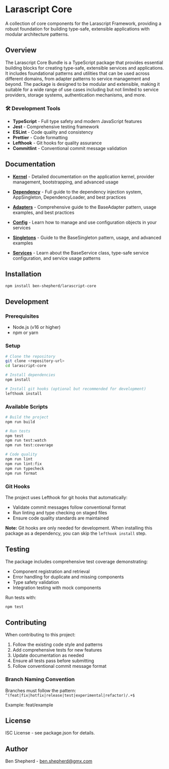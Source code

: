 # Larascript Core

A collection of core components for the Larascript Framework, providing a robust foundation for building type-safe, extensible applications with modular architecture patterns.

## Overview

The Larascript Core Bundle is a TypeScript package that provides essential building blocks for creating type-safe, extensible services and applications. It includes foundational patterns and utilities that can be used across different domains, from adapter patterns to service management and beyond. The package is designed to be modular and extensible, making it suitable for a wide range of use cases including but not limited to service providers, storage systems, authentication mechanisms, and more.


### 🛠️ Development Tools
- **TypeScript** - Full type safety and modern JavaScript features
- **Jest** - Comprehensive testing framework
- **ESLint** - Code quality and consistency
- **Prettier** - Code formatting
- **Lefthook** - Git hooks for quality assurance
- **Commitlint** - Conventional commit message validation


## Documentation

- **[Kernel](./docs/kernel.md)** - Detailed documentation on the application kernel, provider management, bootstrapping, and advanced usage

- **[Dependency](./docs/dependency.md)** - Full guide to the dependency injection system, AppSingleton, DependencyLoader, and best practices


- **[Adapters](./docs/adapters.md)** - Comprehensive guide to the BaseAdapter pattern, usage examples, 
and best practices

- **[Config](./docs/config.md)** - Learn how to manage and use configuration objects in your services

- **[Singletons](./docs/singletons.md)** - Guide to the BaseSingleton pattern, usage, and advanced examples

- **[Services](./docs/service.md)** - Learn about the BaseService class, type-safe service configuration, and service usage patterns

## Installation

```bash
npm install ben-shepherd/larascript-core
```

## Development

### Prerequisites
- Node.js (v16 or higher)
- npm or yarn

### Setup
```bash
# Clone the repository
git clone <repository-url>
cd larascript-core

# Install dependencies
npm install

# Install git hooks (optional but recommended for development)
lefthook install
```

### Available Scripts

```bash
# Build the project
npm run build

# Run tests
npm test
npm run test:watch
npm run test:coverage

# Code quality
npm run lint
npm run lint:fix
npm run typecheck
npm run format
```

### Git Hooks
The project uses Lefthook for git hooks that automatically:
- Validate commit messages follow conventional format
- Run linting and type checking on staged files
- Ensure code quality standards are maintained

**Note:** Git hooks are only needed for development. When installing this package as a dependency, you can skip the `lefthook install` step.

## Testing

The package includes comprehensive test coverage demonstrating:
- Component registration and retrieval
- Error handling for duplicate and missing components
- Type safety validation
- Integration testing with mock components

Run tests with:
```bash
npm test
```

## Contributing

When contributing to this project:
1. Follow the existing code style and patterns
2. Add comprehensive tests for new features
3. Update documentation as needed
4. Ensure all tests pass before submitting
5. Follow conventional commit message format

### Branch Naming Convention
Branches must follow the pattern: `^(feat|fix|hotfix|release|test|experimental|refactor)/.+$`

Example: feat/example

## License

ISC License - see package.json for details.

## Author

Ben Shepherd - ben.shepherd@gmx.com
